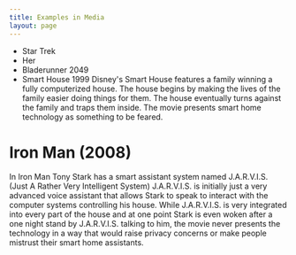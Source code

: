 ```yaml
---
title: Examples in Media
layout: page
---
```


- Star Trek
- Her
- Bladerunner 2049
- Smart House 1999 Disney's Smart House features a family winning a fully computerized house. The house begins by making the lives of the family easier doing things for them. The house eventually turns against the family and traps them inside. The movie presents smart home technology as something to be feared.

# Iron Man (2008)

In Iron Man Tony Stark has a smart assistant system named J.A.R.V.I.S. (Just A Rather Very Intelligent System) J.A.R.V.I.S. is initially just a very advanced voice assistant that allows Stark to speak to interact with the computer systems controlling his house. While J.A.R.V.I.S. is very integrated into every part of the house and at one point Stark is even woken after a one night stand by J.A.R.V.I.S. talking to him, the movie never presents the technology in a way that would raise privacy concerns or make people mistrust their smart home assistants.
